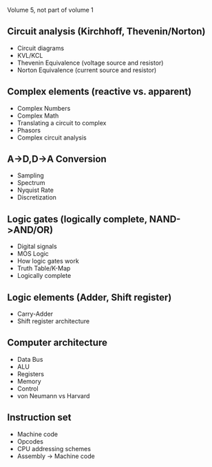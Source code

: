 
Volume 5, not part of volume 1
## Circuit analysis (Kirchhoff, Thevenin/Norton)
- Circuit diagrams
- KVL/KCL
- Thevenin Equivalence (voltage source and resistor)
- Norton Equivalence (current source and resistor)
## Complex elements (reactive vs. apparent)
- Complex Numbers
- Complex Math
- Translating a circuit to complex
- Phasors
- Complex circuit analysis
## A->D,D->A Conversion
- Sampling
- Spectrum
- Nyquist Rate
- Discretization
## Logic gates (logically complete, NAND->AND/OR)
- Digital signals
- MOS Logic
- How logic gates work
- Truth Table/K-Map
- Logically complete
## Logic elements (Adder, Shift register)
- Carry-Adder
- Shift register architecture
## Computer architecture
- Data Bus
- ALU
- Registers
- Memory
- Control
- von Neumann vs Harvard
## Instruction set
- Machine code
- Opcodes
- CPU addressing schemes
- Assembly -> Machine code


